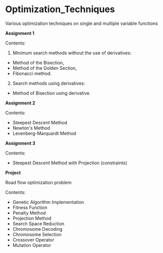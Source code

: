 # Optimization_Techniques
Various optimization techniques on single and multiple variable functions

**Assignment 1**

Contents:
1. Minimum search methods without the use of derivatives:
- Method of the Bisection,
- Method of the Golden Section,
- Fibonacci method.
2. Search methods using derivatives:
- Method of Bisection using derivative.


**Assignment 2**

Contents:
- Steepest Descent Method
- Newton's Method
- Levenberg-Marquardt Method


**Assignment 3**

Contents:
- Steepest Descent Method with Projection (constraints)


**Project**

Road flow optimization problem

Contents:
- Genetic Algorithm Implementation
- Fitness Function
- Penalty Method
- Projection Method
- Search Space Reduction
- Chromosome Decoding
- Chromosome Selection
- Crossover Operator
- Mutation Operator
